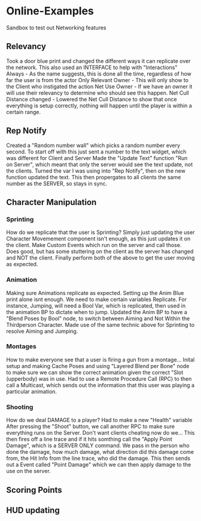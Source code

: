 # Online-Examples
 Sandbox to test out Networking features

## Relevancy
 Took a door blue print and changed the different ways it can replicate over the network. This also used an INTERFACE to help with "Interactions"
  Always - As the name suggests, this is done all the time, regardless of how far the user is from the actor
  Only Relevant Owner - This will only show to the Client who instigated the action
  Net Use Owner - If we have an owner it will use their relevancy to determine who should see this happen.
  Net Cull Distance changed - Lowered the Net Cull Distance to show that once everything is setup correctly, nothing will happen until the player is within a certain range.

## Rep Notify
 Created a "Random number wall" which picks a random number every second.
  To start off with this just sent a number to the text widget, which was different for Client and Server
  Made the "Update Text" function "Run on Server", which meant that only the server would see the text update, not the clients.
  Turned the var I was using into "Rep Notify", then on the new function updated the text. This then propergates to all clients the same number as the SERVER, so stays in sync.
  
## Character Manipulation
### Sprinting
 How do we replicate that the user is Sprinting?
  Simply just updating the user Character Movemement component isn't enough, as this just updates it on the client.
  Make Custom Events which run on the server and call those. Does good, but has some stuttering on the client as the server has changed and NOT the client.
  Finally perform both of the above to get the user moving as expected.

### Animation
 Making sure Animations replicate as expected.
  Setting up the Anim Blue print alone isnt enough. We need to make certain variables Replicate.
  For instance, Jumping, will need a Bool Var, which is replicated, then used in the animation BP to dictate when to jump.
  Updated the Anim BP to have a "Blend Poses by Bool" node, to switch between Aiming and Not
  Within the Thirdperson Character. Made use of the same technic above for Sprinting to resolve Aiming and Jumping.
  
### Montages
 How to make everyone see that a user is firing a gun from a montage...
  Inital setup and making Cache Poses and using "Layered Blend per Bone" node to make sure we can show the correct animation given the correct "Slot (upperbody) was in use.
  <Update a bit more here on what I did before the below>
  Had to use a Remote Procedure Call (RPC) to then call a Multicast, which sends out the information that this user was playing a particular animation.
 
### Shooting
 How do we deal DAMAGE to a player?
  Had to make a new "Health" variable
  After pressing the "Shoot" button, we call another RPC to make sure everything runs on the Server. Don't want clients cheating now do we...
  This then fires off a line trace and if it hits somthing call the "Apply Point Damage", which is a SERVER ONLY command. We pass in the person who done the damage, how much damage, what direction did this damage come from, the Hit Info from the line trace, who did the damage.
  This then sends out a Event called "Point Damage" which we can then apply damage to the use on the server.
  
## Scoring Points


## HUD updating
